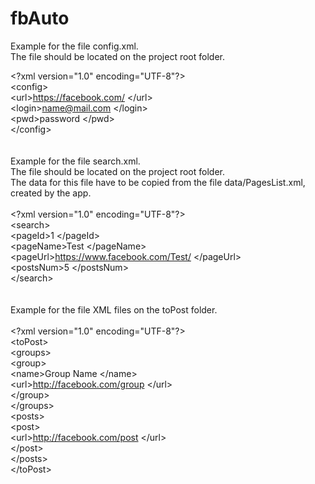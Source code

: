 # fbAuto

Example for the file
config.xml. <br>
The file should be located on the project root folder.

\<?xml version="1.0" encoding="UTF-8"?> <br>
\<config> </br>
	\<url>https://facebook.com/ \</url> <br>
	\<login>name@mail.com \</login> <br>
	\<pwd>password \</pwd> <br> \</config>
<br>
<br>
<br>
Example for the file search.xml. <br>
The file should be located on the project root folder. <br>
The data for this file have to be copied from the file data/PagesList.xml, created by the app. <br><br>
\<?xml version="1.0" encoding="UTF-8"?> <br>
\<search> <br>
	\<pageId>1 \</pageId> <br>
	\<pageName>Test \</pageName> <br>
	\<pageUrl>https://www.facebook.com/Test/ \</pageUrl> <br>
	\<postsNum>5 \</postsNum> <br>
\</search>
<br>
<br>
<br>
Example for the file XML files on the toPost folder.
<br>
<br>
\<?xml version="1.0" encoding="UTF-8"?> <br>
\<toPost> <br>
	\<groups> <br>
		\<group> <br>
			\<name>Group Name \</name> <br>
			\<url>http://facebook.com/group \</url> <br>
		\</group> <br>
	\</groups> <br>
	\<posts> <br>
		\<post> <br>
			\<url>http://facebook.com/post \</url> <br>
		\</post> <br>
	\</posts> <br>
\</toPost>
